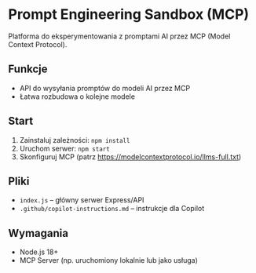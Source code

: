 # Prompt Engineering Sandbox (MCP)

Platforma do eksperymentowania z promptami AI przez MCP (Model Context Protocol).

## Funkcje
- API do wysyłania promptów do modeli AI przez MCP
- Łatwa rozbudowa o kolejne modele

## Start
1. Zainstaluj zależności: `npm install`
2. Uruchom serwer: `npm start`
3. Skonfiguruj MCP (patrz https://modelcontextprotocol.io/llms-full.txt)

## Pliki
- `index.js` – główny serwer Express/API
- `.github/copilot-instructions.md` – instrukcje dla Copilot

## Wymagania
- Node.js 18+
- MCP Server (np. uruchomiony lokalnie lub jako usługa)
